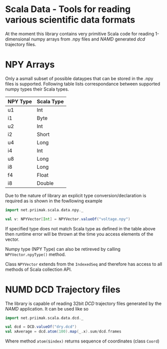 Scala Data - Tools for reading various scientific data formats
==============================================================

At the moment this library contains very primitive Scala 
code for reading 1-dimensional numpy arrays from .npy files 
and _NAMD_ generated _dcd_ trajectory files. 

NPY Arrays
==========

Only a asmall subset of possible dataypes that can be stored in the .npy 
files is supported. Following table lists correspondance between 
supported numpy types their Scala types.

NPY Type | Scala Type
---------|-----------
u1       | Int
i1       | Byte
u2       | Int
i2       | Short
u4       | Long
i4       | Int
u8       | Long
i8       | Long
f4       | Float
i8       | Double

Due to the nature of library an explicit type conversion/declaration is 
required as is shown in the fowllowing example

```scala
import net.priimak.scala.data.npy._

val v: NPYVector[Int] = NPYVector.valueOf("voltage.npy")
```

If specified type does not match Scala type as defined in the table above then 
runtime error will be thrown at the time you access elements of the vector.

Numpy type (NPY Type) can also be retireved by calling `NPYVector.npyType()` method.

Class `NPYVector` extends from the `IndexedSeq` and therefore has access to all 
methods of Scala collection API.

NUMD DCD Trajectory files
=========================

The library is capable of reading 32bit _DCD_ trajectory files generated by 
the _NAMD_ application. It can be used like so

```scala
import net.priimak.scala.data.dcd._

val dcd = DCD.valueOf("dry.dcd")
val xAverage = dcd.atom(100).map(_.x).sum/dcd.frames
```

Where method `atom($index)` returns sequence of coordinates (class `Coord`)